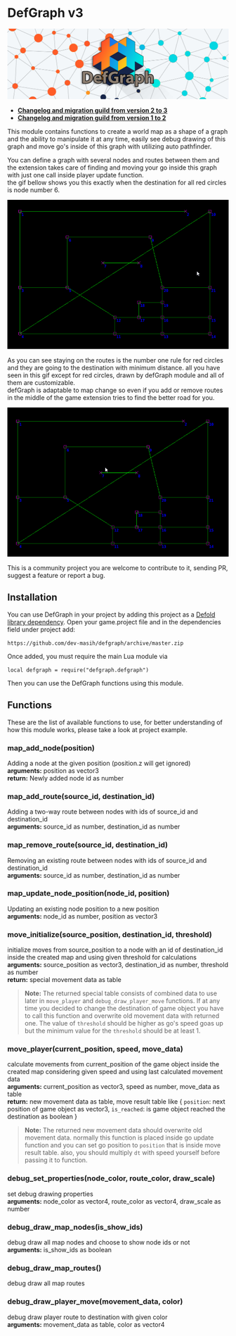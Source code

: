 # DefGraph v3  

<img src="example/banner.jpg" alt="routing gif" style="max-width:100%;" />

* <a href="https://github.com/dev-masih/defgraph/blob/master/Migrate_v3.md">**Changelog and migration guild from version 2 to 3**</a>  
* <a href="https://github.com/dev-masih/defgraph/blob/master/Migrate_v2.md">**Changelog and migration guild from version 1 to 2**</a>  

This module contains functions to create a world map as a shape of a graph and the ability to manipulate it at any time, easily see debug drawing of this graph and move go's inside of this graph with utilizing auto pathfinder.  

You can define a graph with several nodes and routes between them and the extension takes care of finding and moving your go inside this graph with just one call inside player update function.  
the gif bellow shows you this exactly when the destination for all red circles is node number 6.  

<img src="example/routing.gif" alt="routing gif" style="max-width:100%;" />

As you can see staying on the routes is the number one rule for red circles and they are going to the destination with minimum distance. all you have seen in this gif except for red circles, drawn by defGraph module and all of them are customizable.  
defGraph is adaptable to map change so even if you add or remove routes in the middle of the game extension tries to find the better road for you.  

<img src="example/dynamic-routing.gif" alt="routing gif" style="max-width:100%;" />

This is a community project you are welcome to contribute to it, sending PR, suggest a feature or report a bug.  

## Installation  
You can use DefGraph in your project by adding this project as a [Defold library dependency](http://www.defold.com/manuals/libraries/). Open your game.project file and in the dependencies field under project add:  

	https://github.com/dev-masih/defgraph/archive/master.zip
  
Once added, you must require the main Lua module via  

```
local defgraph = require("defgraph.defgraph")
```
Then you can use the DefGraph functions using this module.  

## Functions  
These are the list of available functions to use, for better understanding of how this module works, please take a look at project example.  

### map_add_node(position)  
Adding a node at the given position (position.z will get ignored)  
**arguments:** position as vector3  
**return:** Newly added node id as number  

### map_add_route(source_id, destination_id)  
Adding a two-way route between nodes with ids of source_id and destination_id  
**arguments:** source_id as number, destination_id as number  

### map_remove_route(source_id, destination_id)  
Removing an existing route between nodes with ids of source_id and destination_id  
**arguments:** source_id as number, destination_id as number  

### map_update_node_position(node_id, position)  
Updating an existing node position to a new position  
**arguments:** node_id as number, position as vector3  

### move_initialize(source_position, destination_id, threshold)  
initialize moves from source_position to a node with an id of destination_id inside the created map and using given threshold for calculations
**arguments:** source_position as vector3, destination_id as number, threshold as number  
**return:** special movement data as table  
> **Note:** The returned special table consists of combined data to use later in `move_player` and `debug_draw_player_move` functions. If at any time you decided to change the destination of game object you have to call this function and overwrite old movement data with returned one. The value of `threshold` should be higher as go's speed goas up but the minimum value for the `threshold` should be at least 1.  

### move_player(current_position, speed, move_data)  
calculate movements from current_position of the game object inside the created map considering given speed and using last calculated movement data  
**arguments:** current_position as vector3, speed as number, move_data as table  
**return:** new movement data as table, move result table like { `position`: next position of game object as vector3, `is_reached`: is game object reached the destination as boolean }  
> **Note:** The returned new movement data should overwrite old movement data. normally this function is placed inside go update function and you can set go position to `position` that is inside move result table. also, you should multiply `dt` with speed yourself before passing it to function.  

### debug_set_properties(node_color, route_color, draw_scale)  
set debug drawing properties  
**arguments:** node_color as vector4, route_color as vector4, draw_scale as number   

### debug_draw_map_nodes(is_show_ids)  
debug draw all map nodes and choose to show node ids or not  
**arguments:** is_show_ids as boolean  

### debug_draw_map_routes()  
debug draw all map routes  

### debug_draw_player_move(movement_data, color)
debug draw player route to destination with given color  
**arguments:** movement_data as table, color as vector4    
